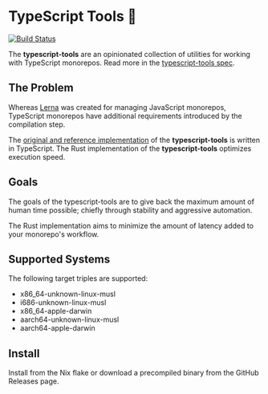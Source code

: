 # TypeScript Tools 🦀

[![Build Status]](https://github.com/typescript-tools/monorepo/actions/workflows/release.yml)

[build status]: https://github.com/typescript-tools/monorepo/actions/workflows/release.yml/badge.svg?event=push

The **typescript-tools** are an opinionated collection of utilities for working with
TypeScript monorepos. Read more in the [typescript-tools spec].

[typescript-tools spec]: https://github.com/typescript-tools/spec

## The Problem

Whereas [Lerna] was created for managing JavaScript monorepos, TypeScript monorepos have
additional requirements introduced by the compilation step.

The [original and reference implementation] of the **typescript-tools** is written in
TypeScript. The Rust implementation of the **typescript-tools** optimizes execution
speed.

[lerna]: https://github.com/lerna/lerna
[original and reference implementation]: https://github.com/typescript-tools/typescript-tools

## Goals

The goals of the typescript-tools are to give back the maximum amount of human time
possible; chiefly through stability and aggressive automation.

The Rust implementation aims to minimize the amount of latency added to your monorepo's
workflow.

## Supported Systems

The following target triples are supported:

- x86_64-unknown-linux-musl
- i686-unknown-linux-musl
- x86_64-apple-darwin
- aarch64-unknown-linux-musl
- aarch64-apple-darwin

## Install

Install from the Nix flake or download a precompiled binary from the GitHub Releases page.
